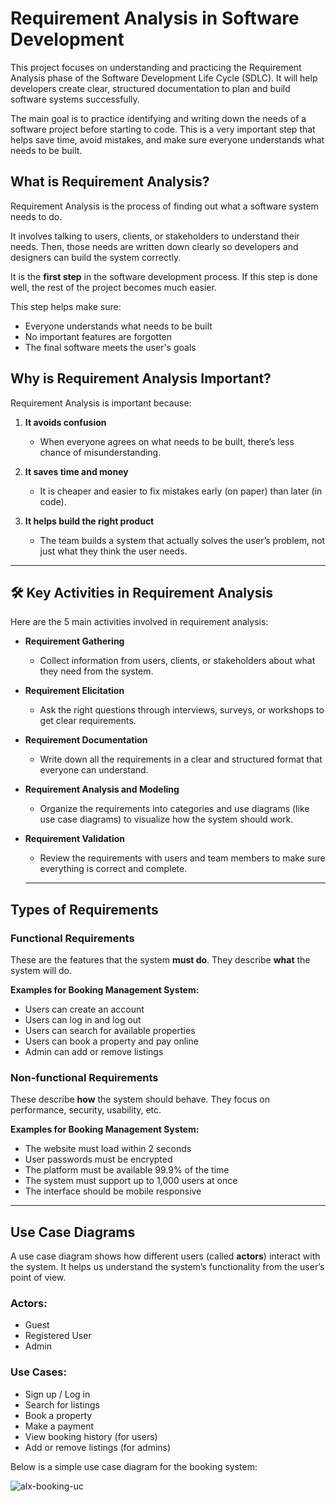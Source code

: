 # Requirement Analysis in Software Development

This project focuses on understanding and practicing the Requirement Analysis phase of the Software Development Life Cycle (SDLC). It will help developers create clear, structured documentation to plan and build software systems successfully.

The main goal is to practice identifying and writing down the needs of a software project before starting to code. This is a very important step that helps save time, avoid mistakes, and make sure everyone understands what needs to be built.

## What is Requirement Analysis?

Requirement Analysis is the process of finding out what a software system needs to do.

It involves talking to users, clients, or stakeholders to understand their needs. Then, those needs are written down clearly so developers and designers can build the system correctly.

It is the **first step** in the software development process. If this step is done well, the rest of the project becomes much easier.

This step helps make sure:
- Everyone understands what needs to be built
- No important features are forgotten
- The final software meets the user's goals

## Why is Requirement Analysis Important?

Requirement Analysis is important because:

1. **It avoids confusion**
   - When everyone agrees on what needs to be built, there’s less chance of misunderstanding.

2. **It saves time and money**
   - It is cheaper and easier to fix mistakes early (on paper) than later (in code).

3. **It helps build the right product**
   - The team builds a system that actually solves the user’s problem, not just what they think the user needs.

---

## 🛠️ Key Activities in Requirement Analysis

Here are the 5 main activities involved in requirement analysis:

- **Requirement Gathering**
  - Collect information from users, clients, or stakeholders about what they need from the system.

- **Requirement Elicitation**
  - Ask the right questions through interviews, surveys, or workshops to get clear requirements.

- **Requirement Documentation**
  - Write down all the requirements in a clear and structured format that everyone can understand.

- **Requirement Analysis and Modeling**
  - Organize the requirements into categories and use diagrams (like use case diagrams) to visualize how the system should work.

- **Requirement Validation**
  - Review the requirements with users and team members to make sure everything is correct and complete.
 
  ---

## Types of Requirements

### Functional Requirements

These are the features that the system **must do**. They describe **what** the system will do.

**Examples for Booking Management System:**
- Users can create an account
- Users can log in and log out
- Users can search for available properties
- Users can book a property and pay online
- Admin can add or remove listings

### Non-functional Requirements

These describe **how** the system should behave. They focus on performance, security, usability, etc.

**Examples for Booking Management System:**
- The website must load within 2 seconds
- User passwords must be encrypted
- The platform must be available 99.9% of the time
- The system must support up to 1,000 users at once
- The interface should be mobile responsive

---

## Use Case Diagrams

A use case diagram shows how different users (called **actors**) interact with the system. It helps us understand the system’s functionality from the user’s point of view.

###  Actors:
- Guest
- Registered User
- Admin

###  Use Cases:
- Sign up / Log in
- Search for listings
- Book a property
- Make a payment
- View booking history (for users)
- Add or remove listings (for admins)

Below is a simple use case diagram for the booking system:

![alx-booking-uc](https://github.com/user-attachments/assets/727b80b4-853d-4476-a48a-f3eb34fff9a0)
